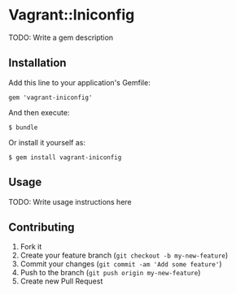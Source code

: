 # Vagrant::Iniconfig

TODO: Write a gem description

## Installation

Add this line to your application's Gemfile:

    gem 'vagrant-iniconfig'

And then execute:

    $ bundle

Or install it yourself as:

    $ gem install vagrant-iniconfig

## Usage

TODO: Write usage instructions here

## Contributing

1. Fork it
2. Create your feature branch (`git checkout -b my-new-feature`)
3. Commit your changes (`git commit -am 'Add some feature'`)
4. Push to the branch (`git push origin my-new-feature`)
5. Create new Pull Request
